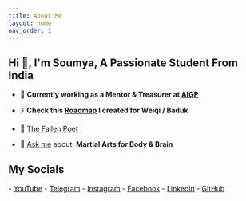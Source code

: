 ```yaml
---
title: About Me
layout: home
nav_order: 1
---
```


<h2>Hi 👋, I'm Soumya, A Passionate Student From India</h2>

- 🔭 **Currently working as a Mentor & Treasurer at <a href="https://aigp.org.in/" target="_blank">AIGP</a>**

- ⚡ **Check this <a href="https://soumyak4.github.io/baduk/Roadmap.html" >Roadmap</a> I created for Weiqi / Baduk**

- 🌱 <a href="https://www.miraquill.com/the_fallen_poet" target="_blank">The Fallen Poet</a>

- 💬 <a href="https://t.me/SoumyaK4/" target="_blank">Ask me</a> about: **Martial Arts for Body & Brain**

<h2>My Socials</h2>
- <a href="https://www.youtube.com/@SoumyaK4/" target="_blank">YouTube</a> 
- <a href="https://t.me/SoumyaK4/" target="_blank">Telegram</a>
- <a href="https://instagram.com/soumyak4" target="_blank">Instagram</a> 
- <a href="https://fb.com/soumyak4" target="_blank">Facebook</a>
- <a href="https://linkedin.com/in/soumyak4" target="_blank">Linkedin</a> 
- <a href="https://github.com/SoumyaK4" target="_blank">GitHub</a>

